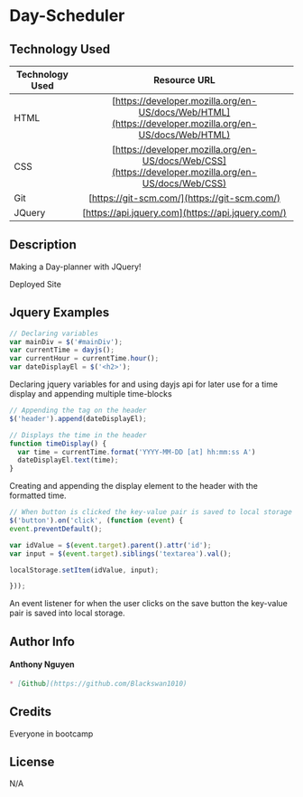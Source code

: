 # Day-Scheduler

## Technology Used

| Technology Used         | Resource URL           | 
| ------------- |:-------------:| 
| HTML    | [https://developer.mozilla.org/en-US/docs/Web/HTML](https://developer.mozilla.org/en-US/docs/Web/HTML) | 
| CSS     | [https://developer.mozilla.org/en-US/docs/Web/CSS](https://developer.mozilla.org/en-US/docs/Web/CSS)      |   
| Git | [https://git-scm.com/](https://git-scm.com/)     | 
| JQuery | [https://api.jquery.com](https://api.jquery.com/)  |

## Description

Making a Day-planner with JQuery!

Deployed Site []()

## Jquery Examples
```js
// Declaring variables
var mainDiv = $('#mainDiv');
var currentTime = dayjs();
var currentHour = currentTime.hour();
var dateDisplayEl = $('<h2>');
```
Declaring jquery variables for and using dayjs api for later use for a time display and appending multiple time-blocks 

```js
// Appending the tag on the header
$('header').append(dateDisplayEl);

// Displays the time in the header
function timeDisplay() {
  var time = currentTime.format('YYYY-MM-DD [at] hh:mm:ss A')
  dateDisplayEl.text(time);
}
```
Creating and appending the display element to the header with the formatted time.

```js
// When button is clicked the key-value pair is saved to local storage
$('button').on('click', (function (event) {
event.preventDefault();

var idValue = $(event.target).parent().attr('id');
var input = $(event.target).siblings('textarea').val();

localStorage.setItem(idValue, input);

}));
```
An event listener for when the user clicks on the save button the key-value pair is saved into local storage.

## Author Info

#### Anthony Nguyen
```md
* [Github](https://github.com/Blackswan1010)
```

## Credits

Everyone in bootcamp

## License

N/A